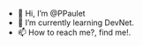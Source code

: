- 👋 Hi, I’m @PPaulet
- 🌱 I’m currently learning DevNet.
- 📫 How to reach me?, find me!.

<!---
PPaulet/PPaulet is a ✨ special ✨ repository because its `README.md` (this file) appears on your GitHub profile.
You can click the Preview link to take a look at your changes.
--->

